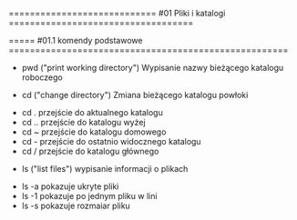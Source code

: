 ============================ #01 Pliki i katalogi ===================================

===== #01.1  komendy podstawowe =====================================================

* pwd ("print working directory")  Wypisanie nazwy bieżącego katalogu roboczego

* cd ("change directory") Zmiana bieżącego katalogu powłoki
- cd . przejście do aktualnego katalogu
- cd .. przejście do katalogu wyżej
- cd ~ przejście do katalogu domowego
- cd - przejście do ostatnio widocznego katalogu
- cd / przejście do katalogu głównego

* ls ("list files") wypisanie informacji o plikach
- ls -a pokazuje ukryte pliki
- ls -1 pokazuje po jednym pliku w lini
- ls -s pokazuje rozmaiar pliku
